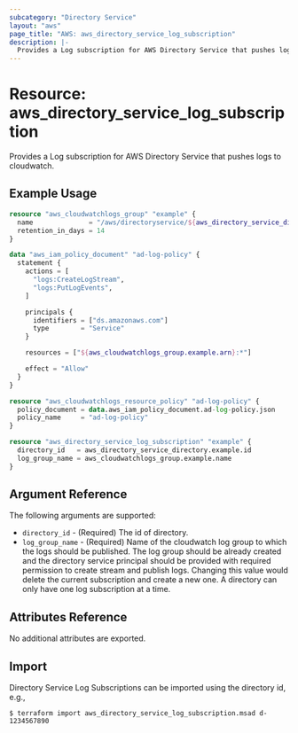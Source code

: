 ```yaml
---
subcategory: "Directory Service"
layout: "aws"
page_title: "AWS: aws_directory_service_log_subscription"
description: |-
  Provides a Log subscription for AWS Directory Service that pushes logs to cloudwatch.
---
```


# Resource: aws_directory_service_log_subscription

Provides a Log subscription for AWS Directory Service that pushes logs to cloudwatch.

## Example Usage

```terraform
resource "aws_cloudwatchlogs_group" "example" {
  name              = "/aws/directoryservice/${aws_directory_service_directory.example.id}"
  retention_in_days = 14
}

data "aws_iam_policy_document" "ad-log-policy" {
  statement {
    actions = [
      "logs:CreateLogStream",
      "logs:PutLogEvents",
    ]

    principals {
      identifiers = ["ds.amazonaws.com"]
      type        = "Service"
    }

    resources = ["${aws_cloudwatchlogs_group.example.arn}:*"]

    effect = "Allow"
  }
}

resource "aws_cloudwatchlogs_resource_policy" "ad-log-policy" {
  policy_document = data.aws_iam_policy_document.ad-log-policy.json
  policy_name     = "ad-log-policy"
}

resource "aws_directory_service_log_subscription" "example" {
  directory_id   = aws_directory_service_directory.example.id
  log_group_name = aws_cloudwatchlogs_group.example.name
}
```

## Argument Reference

The following arguments are supported:

* `directory_id` - (Required) The id of directory.
* `log_group_name` - (Required) Name of the cloudwatch log group to which the logs should be published. The log group should be already created and the directory service principal should be provided with required permission to create stream and publish logs. Changing this value would delete the current subscription and create a new one. A directory can only have one log subscription at a time.

## Attributes Reference

No additional attributes are exported.

## Import

Directory Service Log Subscriptions can be imported using the directory id, e.g.,

```
$ terraform import aws_directory_service_log_subscription.msad d-1234567890
```
